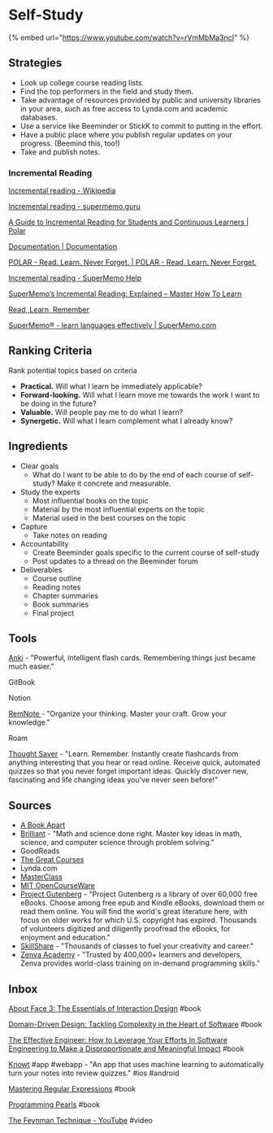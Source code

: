 # Self-Study

{% embed url="https://www.youtube.com/watch?v=rVmMbMa3ncI" %}

## Strategies

* Look up college course reading lists.
* Find the top performers in the field and study them.
* Take advantage of resources provided by public and university libraries in your area, such as free access to Lynda.com and academic databases.
* Use a service like Beeminder or StickK to commit to putting in the effort.
* Have a public place where you publish regular updates on your progress. (Beemind this, too!)
* Take and publish notes.

### Incremental Reading

[Incremental reading - Wikipedia](https://en.wikipedia.org/wiki/Incremental\_reading)

[Incremental reading - supermemo.guru](https://supermemo.guru/wiki/Incremental\_reading)

[A Guide to Incremental Reading for Students and Continuous Learners | Polar](https://getpolarized.io/2020/07/09/Guide-To-Incremental-Reading-For-Students-And-Continuous-Learners.html)

[Documentation | Documentation](https://getpolarized.io/docs/incremental-reading.html)

[POLAR - Read. Learn. Never Forget. | POLAR - Read. Learn. Never Forget.](https://getpolarized.io)

[Incremental reading - SuperMemo Help](https://www.help.supermemo.org/wiki/Incremental\_reading#:\~:text=Incremental%20reading%3A%20Summary%201%20If%20you%20are%20serious,reading%20should%20be%20intermingled.%20...%20More%20items...)

[SuperMemo’s Incremental Reading: Explained – Master How To Learn](https://masterhowtolearn.wordpress.com/2019/08/06/supermemos-incremental-reading-explained/)

[Read, Learn, Remember](https://dendro.cloud)

[SuperMemo® - learn languages effectively | SuperMemo.com](https://www.supermemo.com/en)

## Ranking Criteria

Rank potential topics based on criteria

* **Practical.** Will what I learn be immediately applicable?&#x20;
* **Forward-looking.** Will what I learn move me towards the work I want to be doing in the future?
* **Valuable.** Will people pay me to do what I learn?&#x20;
* **Synergetic.** Will what I learn complement what I already know?&#x20;

## Ingredients

* Clear goals
  * What do I want to be able to do by the end of each course of self-study? Make it concrete and measurable.
* Study the experts
  * Most influential books on the topic
  * Material by the most influential experts on the topic
  * Material used in the best courses on the topic
* Capture
  * Take notes on reading
* Accountability
  * Create Beeminder goals specific to the current course of self-study
  * Post updates to a thread on the Beeminder forum
* Deliverables
  * Course outline
  * Reading notes
  * Chapter summaries
  * Book summaries
  * Final project

## Tools

[Anki](https://apps.ankiweb.net) - "Powerful, intelligent flash cards. Remembering things just became much easier."

GitBook

Notion

[RemNote ](https://www.remnote.io)- "Organize your thinking. Master your craft. Grow your knowledge."

Roam

[Thought Saver](https://thoughtsaver.com) - "Learn. Remember. Instantly create flashcards from anything interesting that you hear or read online. Receive quick, automated quizzes so that you never forget important ideas. Quickly discover new, fascinating and life changing ideas you've never seen before!"

## Sources

* [A Book Apart](https://abookapart.com)
* [Brilliant](https://brilliant.org) - "Math and science done right. Master key ideas in math, science, and computer science through problem solving."
* GoodReads
* [The Great Courses](https://www.thegreatcoursesplus.com)
* Lynda.com
* [MasterClass](https://www.masterclass.com)
* [MIT OpenCourseWare](https://ocw.mit.edu/index.htm)
* [Project Gutenberg](http://www.gutenberg.org) - "Project Gutenberg is a library of over 60,000 free eBooks. Choose among free epub and Kindle eBooks, download them or read them online. You will find the world's great literature here, with focus on older works for which U.S. copyright has expired. Thousands of volunteers digitized and diligently proofread the eBooks, for enjoyment and education."
* [SkillShare](https://www.skillshare.com) - "Thousands of classes to fuel your creativity and career."
* [Zenva Academy](https://academy.zenva.com) - "Trusted by 400,000+ learners and developers, Zenva provides world-class training on in-demand programming skills."

## Inbox

[About Face 3: The Essentials of Interaction Design](https://www.goodreads.com/book/show/289062.About\_Face\_3) #book

[Domain-Driven Design: Tackling Complexity in the Heart of Software](https://www.goodreads.com/book/show/179133.Domain\_Driven\_Design) #book

[The Effective Engineer: How to Leverage Your Efforts In Software Engineering to Make a Disproportionate and Meaningful Impact](https://www.goodreads.com/book/show/25238425-the-effective-engineer) #book

[Knowt](https://www.getknowt.com) #app #webapp - "An app that uses machine learning to automatically turn your notes into review quizzes." #ios #android

[Mastering Regular Expressions](https://www.goodreads.com/book/show/703099.Mastering\_Regular\_Expressions) #book

[Programming Pearls](https://www.goodreads.com/book/show/52084.Programming\_Pearls) #book

[The Feynman Technique - YouTube](https://www.youtube.com/watch?v=tkm0TNFzIeg\&feature=youtu.be) #video
